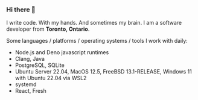 ### Hi there 👋

I write code. With my hands. And sometimes my brain.
I am a software developer from **Toronto, Ontario**.

Some languages / platforms / operating systems / tools I work with daily:
- Node.js and Deno javascript runtimes
- Clang, Java
- PostgreSQL, SQLite
- Ubuntu Server 22.04, MacOS 12.5, FreeBSD 13.1-RELEASE, Windows 11 with Ubuntu 22.04 via WSL2
- systemd
- React, Fresh
